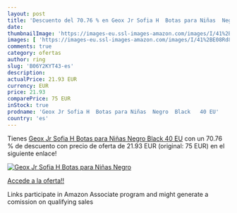```yaml
---
layout: post
title: 'Descuento del 70.76 % en Geox Jr Sofia H  Botas para Niñas  Negro'
date: 
thumbnailImage: 'https://images-eu.ssl-images-amazon.com/images/I/41%2BE08Rd87L._SL200_.jpg'
images: [ 'https://images-eu.ssl-images-amazon.com/images/I/41%2BE08Rd87L._SL200_.jpg' ]
comments: true
category: ofertas
author: ring
slug: 'B06Y2KYT43-es'
description:
actualPrice: 21.93 EUR
currency: EUR
price: 21.93
comparePrice: 75 EUR
inStock: true
prodname: 'Geox Jr Sofia H  Botas para Niñas  Negro  Black   40 EU'
country: 'es'
---
```


Tienes [Geox Jr Sofia H  Botas para Niñas  Negro  Black   40 EU](https://www.amazon.es/dp/B06Y2KYT43/?tag=tolees-21) con un 70.76 % de descuento con precio de oferta de 21.93 EUR (original: 75 EUR) en el siguiente enlace!

[![Geox Jr Sofia H  Botas para Niñas  Negro](https://images-eu.ssl-images-amazon.com/images/I/41%2BE08Rd87L._SL200_.jpg)](https://www.amazon.es/dp/B06Y2KYT43/?tag=tolees-21)

[Accede a la oferta!!](https://www.amazon.es/dp/B06Y2KYT43/?tag=tolees-21)

Links participate in Amazon Associate program and might generate a comission on qualifying sales


